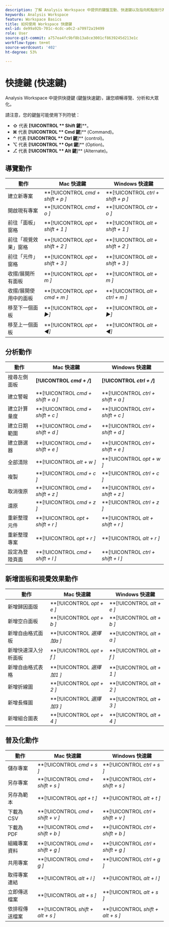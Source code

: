 ```yaml
---
description: 了解 Analysis Workspace 中提供的鍵盤互動、快速鍵以及指向和點按行為。
keywords: Analysis Workspace
feature: Workspace Basics
title: 如何使用 Workspace 快捷鍵
exl-id: de99a92b-701c-4cdc-a0c2-a70972a19499
role: User
source-git-commit: a757ea4fc9bf8b13a8ce3001cf8639245d213e1c
workflow-type: tm+mt
source-wordcount: '402'
ht-degree: 53%

---
```


# 快捷鍵 (快速鍵)

Analysis Workspace 中提供快捷鍵 (鍵盤快速鍵)，讓您順暢導覽、分析和大眾化。

請注意，您的鍵盤可能使用下列符號：

- **⇧** 代表 **[!UICONTROL ** Shift 鍵&#x200B;**]**。
- **⌘**  代表 **[!UICONTROL ** Cmd 鍵&#x200B;**]** (Command)。
- **⌃** 代表 **[!UICONTROL ** Ctrl 鍵&#x200B;**]** (control)。
- **⌥** 代表 **[!UICONTROL ** Opt 鍵&#x200B;**]** (Option)。
- **⎇** 代表 **[!UICONTROL ** Alt 鍵&#x200B;**]** (Alternate)。

## 導覽動作

| 動作 | Mac 快速鍵 | Windows 快速鍵 |
| --- | --- | --- | 
| 建立新專案 | **[!UICONTROL *cmd + shift + p *]** | **[!UICONTROL *ctrl + shift + p *]** |
| 開啟現有專案 | **[!UICONTROL *cmd + o *]** | **[!UICONTROL *ctr + o *]** |
| 前往「面板」窗格 | **[!UICONTROL *opt + shift + 1 *]** | **[!UICONTROL *alt + shift + 1 *]** |
| 前往「視覺效果」窗格 | **[!UICONTROL *opt + shift + 2 *]** | **[!UICONTROL *alt + shift + 2 *]** |
| 前往「元件」窗格 | **[!UICONTROL *opt + shift + 3 *]** | **[!UICONTROL *alt + shift + 3 *]** |
| 收摺/展開所有面板 | **[!UICONTROL *opt + m *]** | **[!UICONTROL *alt + m *]** |
| 收摺/展開使用中的面板 | **[!UICONTROL *opt + cmd + m *]** | **[!UICONTROL *alt + ctrl + m *]** |
| 移至下一個面板 | **[!UICONTROL *opt *+ ▶︎]** | **[!UICONTROL *alt *+ ▶︎]** |
| 移至上一個面板 | **[!UICONTROL *opt *+ ◀︎]** | **[!UICONTROL *alt *+ ◀︎]** |

## 分析動作

| 動作 | Mac 快速鍵 | Windows 快速鍵 |
| --- | --- | --- | 
| 搜尋左側面板 | **[!UICONTROL *cmd + /*]** | **[!UICONTROL *ctrl + /*]** |
| 建立警報 | **[!UICONTROL *cmd + shift + a *]** | **[!UICONTROL *ctrl + shift + a *]** |
| 建立計算量度 | **[!UICONTROL *cmd + shift + c *]** | **[!UICONTROL *ctrl + shift + c *]** |
| 建立日期範圍 | **[!UICONTROL *cmd + shift + d *]** | **[!UICONTROL *ctrl + shift + d *]** |
| 建立篩選器 | **[!UICONTROL *cmd + shift + e *]** | **[!UICONTROL *ctrl + shift + e *]** |
| 全部清除 | **[!UICONTROL *alt + w *]** | **[!UICONTROL *opt + w *]** |
| 複製 | **[!UICONTROL *cmd + c *]** | **[!UICONTROL *ctrl + c *]** |
| 取消復原 | **[!UICONTROL *cmd + shift + z *]** | **[!UICONTROL *ctrl + shift + z *]** |
| 還原 | **[!UICONTROL *cmd + z *]** | **[!UICONTROL *ctrl + z *]** |
| 重新整理元件 | **[!UICONTROL *opt + shift + r *]** | **[!UICONTROL *alt + shift + r *]** |
| 重新整理專案 | **[!UICONTROL *opt + r *]** | **[!UICONTROL *alt + r *]** |
| 設定為登陸頁面 | **[!UICONTROL *cmd + shift + l *]** | **[!UICONTROL *ctrl + shift + l *]** |

## 新增面板和視覺效果動作

| 動作 | Mac 快速鍵 | Windows 快速鍵 |
| --- | --- | --- | 
| 新增歸因面版 | **[!UICONTROL *opt + e *]** | **[!UICONTROL *alt + e *]** |
| 新增空白面板 | **[!UICONTROL *opt + b *]** | **[!UICONTROL *alt + b *]** |
| 新增自由格式面板 | **[!UICONTROL *選擇加a *]** | **[!UICONTROL *alt + a *]** |
| 新增快速深入分析面板 | **[!UICONTROL *opt + f *]** | **[!UICONTROL *alt + f *]** |
| 新增自由格式表格 | **[!UICONTROL *選擇加1 *]** | **[!UICONTROL *alt + 1 *]** |
| 新增折線圖 | **[!UICONTROL *opt + 2 *]** | **[!UICONTROL *alt + 2 *]** |
| 新增長條圖 | **[!UICONTROL *選擇加3 *]** | **[!UICONTROL *alt + 3 *]** |
| 新增組合圖表 | **[!UICONTROL *opt + 4 *]** | **[!UICONTROL *alt + 4 *]** |

## 普及化動作

| 動作 | Mac 快速鍵 | Windows 快速鍵 |
| --- | --- | --- | 
| 儲存專案 | **[!UICONTROL *cmd + s *]** | **[!UICONTROL *ctrl + s *]** |
| 另存專案 | **[!UICONTROL *cmd + shift + s *]** | **[!UICONTROL *ctrl + shift + s *]** |
| 另存為範本 | **[!UICONTROL *opt + t *]** | **[!UICONTROL *alt + t *]** |
| 下載為 CSV | **[!UICONTROL *cmd + shift + v *]** | **[!UICONTROL *ctrl + shift + v *]** |
| 下載為 PDF | **[!UICONTROL *cmd + shift + b *]** | **[!UICONTROL *ctrl + shift + b *]** |
| 組織專案資料 | **[!UICONTROL *cmd + shift + g *]** | **[!UICONTROL *ctrl + shift + g *]** |
| 共用專案 | **[!UICONTROL *cmd + g *]** | **[!UICONTROL *ctrl + g *]** |
| 取得專案連結 | **[!UICONTROL *alt + l *]** | **[!UICONTROL *alt + l *]** |
| 立即傳送檔案 | **[!UICONTROL *alt + s *]** | **[!UICONTROL *alt + s *]** |
| 依排程傳送檔案 | **[!UICONTROL *shift + alt + s *]** | **[!UICONTROL *shift + alt + s *]** |
